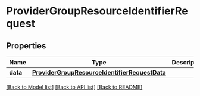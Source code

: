 # ProviderGroupResourceIdentifierRequest

## Properties
Name | Type | Description | Notes
------------ | ------------- | ------------- | -------------
**data** | [**ProviderGroupResourceIdentifierRequestData**](ProviderGroupResourceIdentifierRequestData.md) |  | 

[[Back to Model list]](../README.md#documentation-for-models) [[Back to API list]](../README.md#documentation-for-api-endpoints) [[Back to README]](../README.md)


